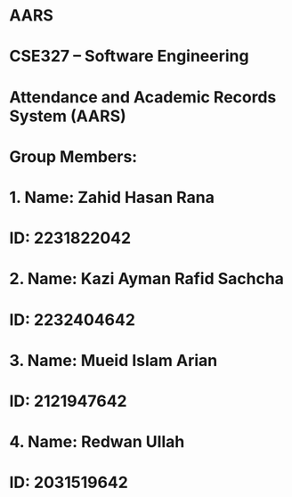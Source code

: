 # AARS

# CSE327 – Software Engineering

# Attendance and Academic Records System (AARS)

# Group Members:
# 1.	Name: Zahid Hasan Rana
# ID: 2231822042
# 2.	Name: Kazi Ayman Rafid Sachcha
# ID: 2232404642
# 3.	Name: Mueid Islam Arian
# ID: 2121947642
# 4.	Name: Redwan Ullah
# ID: 2031519642

